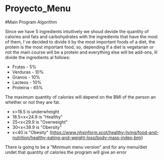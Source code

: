 # Proyecto_Menu

#Main Program Algorithm

Since we have 5 ingredients intuitively we shoud devide the quantity of calories and fats and carbohydrates with the ingredients that have the most of them, I´ve decided to divide it by the most important foods of a diet, the protein is the most important food, so, depending if a diet is vegetarian or not the main course will be a protein and everything else will be add-ons, ill divide the ingredients al follows:

- Frutas - 5%
- Verduras - 10%
- Granos - 10%
- Lacteos - 10%
- Proteina - 65%

The maximum quantity of calories will depend on the BMI of the person an whether or not they are fat.

 - x>18.5 is underwheight
 - 18.5<x<24.9 is "Healthy"
 - 25<x<29.9 is "Overweight"
 - 30<x<39.9 is "Obersity"
 - x<40 is "Obesity"
(https://www.nhsinform.scot/healthy-living/food-and-nutrition/healthy-eating-and-weight-loss/body-mass-index-bmi)

There is going to be a "Minimum menu version" and for any menu/diet undet that quantity of calories the program will give an error